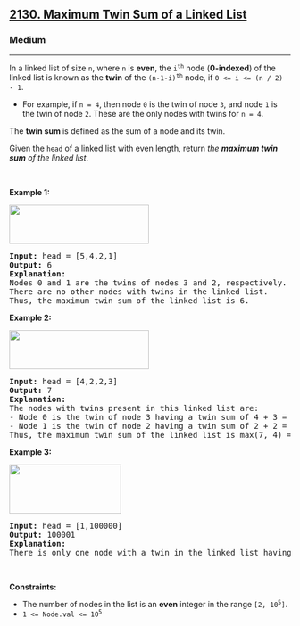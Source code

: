 <h2><a href="https://leetcode.com/problems/maximum-twin-sum-of-a-linked-list/">2130. Maximum Twin Sum of a Linked List</a></h2><h3>Medium</h3><hr><div><p>In a linked list of size <code data-copier-init="true">n</code>, where <code data-copier-init="true">n</code> is <strong>even</strong>, the <code data-copier-init="true">i<sup>th</sup></code> node (<strong>0-indexed</strong>) of the linked list is known as the <strong>twin</strong> of the <code data-copier-init="true">(n-1-i)<sup>th</sup></code> node, if <code data-copier-init="true">0 &lt;= i &lt;= (n / 2) - 1</code>.</p>

<ul>
	<li>For example, if <code data-copier-init="true">n = 4</code>, then node <code data-copier-init="true">0</code> is the twin of node <code data-copier-init="true">3</code>, and node <code data-copier-init="true">1</code> is the twin of node <code data-copier-init="true">2</code>. These are the only nodes with twins for <code data-copier-init="true">n = 4</code>.</li>
</ul>

<p>The <strong>twin sum </strong>is defined as the sum of a node and its twin.</p>

<p>Given the <code data-copier-init="true">head</code> of a linked list with even length, return <em>the <strong>maximum twin sum</strong> of the linked list</em>.</p>

<p>&nbsp;</p>
<p><strong class="example">Example 1:</strong></p>
<img alt="" src="https://assets.leetcode.com/uploads/2021/12/03/eg1drawio.png" style="width: 250px; height: 70px;">
<pre data-copier-init="true"><strong>Input:</strong> head = [5,4,2,1]
<strong>Output:</strong> 6
<strong>Explanation:</strong>
Nodes 0 and 1 are the twins of nodes 3 and 2, respectively. All have twin sum = 6.
There are no other nodes with twins in the linked list.
Thus, the maximum twin sum of the linked list is 6. 
</pre>

<p><strong class="example">Example 2:</strong></p>
<img alt="" src="https://assets.leetcode.com/uploads/2021/12/03/eg2drawio.png" style="width: 250px; height: 70px;">
<pre data-copier-init="true"><strong>Input:</strong> head = [4,2,2,3]
<strong>Output:</strong> 7
<strong>Explanation:</strong>
The nodes with twins present in this linked list are:
- Node 0 is the twin of node 3 having a twin sum of 4 + 3 = 7.
- Node 1 is the twin of node 2 having a twin sum of 2 + 2 = 4.
Thus, the maximum twin sum of the linked list is max(7, 4) = 7. 
</pre>

<p><strong class="example">Example 3:</strong></p>
<img alt="" src="https://assets.leetcode.com/uploads/2021/12/03/eg3drawio.png" style="width: 200px; height: 88px;">
<pre data-copier-init="true"><strong>Input:</strong> head = [1,100000]
<strong>Output:</strong> 100001
<strong>Explanation:</strong>
There is only one node with a twin in the linked list having twin sum of 1 + 100000 = 100001.
</pre>

<p>&nbsp;</p>
<p><strong>Constraints:</strong></p>

<ul>
	<li>The number of nodes in the list is an <strong>even</strong> integer in the range <code data-copier-init="true">[2, 10<sup>5</sup>]</code>.</li>
	<li><code data-copier-init="true">1 &lt;= Node.val &lt;= 10<sup>5</sup></code></li>
</ul>
</div>